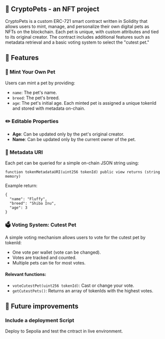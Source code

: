 ## 🐶 CryptoPets - an NFT project
CryptoPets is a custom ERC-721 smart contract written in Solidity that allows users to mint, manage, and personalize their own digital pets as NFTs on the blockchain. Each pet is unique, with custom attributes and tied to its original creator. The contract includes additional features such as metadata retrieval and a basic voting system to select the "cutest pet."

## 🔧 Features
### 🐾 Mint Your Own Pet
Users can mint a pet by providing:
- `name`: The pet's name.
- `breed`: The pet's breed.
- `age`: The pet's initial age.
Each minted pet is assigned a unique tokenId and stored with metadata on-chain.

### ✏️ Editable Properties
- **Age**: Can be updated only by the pet's original creator.
- **Name**: Can be updated only by the current owner of the pet.

### 📲 Metadata URI
Each pet can be queried for a simple on-chain JSON string using:
```
function tokenMetadataURI(uint256 tokenId) public view returns (string memory)
```
Example return:
```
{
  "name": "Fluffy",
  "breed": "Shiba Inu",
  "age": 3
}
```

### 🗳️ Voting System: Cutest Pet

A simple voting mechanism allows users to vote for the cutest pet by tokenId:
- One vote per wallet (vote can be changed).
- Votes are tracked and counted.
- Multiple pets can tie for most votes.
#### Relevant functions:
- `voteCutestPet(uint256 tokenId)`: Cast or change your vote.
- `getCutestPets()`: Returns an array of tokenIds with the highest votes.

## 🚧 Future improvements

###  Include a deployment Script
Deploy to Sepolia and test the cntract in live environment.